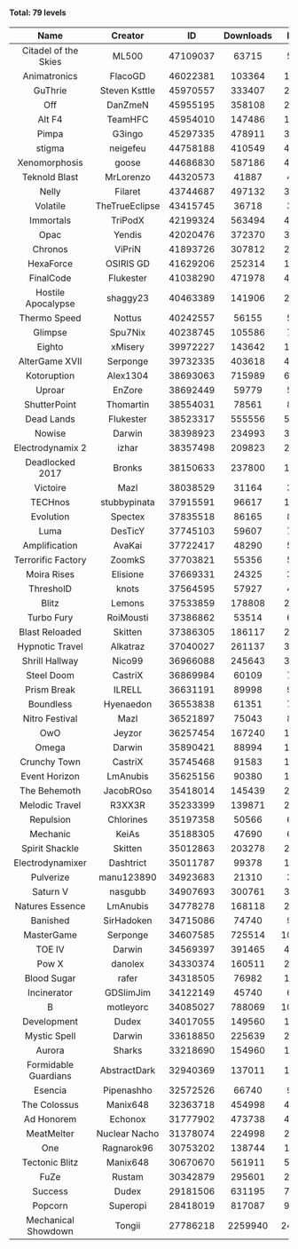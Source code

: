 #### Total: 79 levels

| Name | Creator | ID | Downloads | Likes |
|:---:|:---:|:---:|:---:|:---:|
| Citadel of the Skies | ML500 | 47109037 | 63715 | 5505
| Animatronics | FlacoGD | 46022381 | 103364 | 10283
| GuThrie | Steven Ksttle | 45970557 | 333407 | 23863
| Off | DanZmeN | 45955195 | 358108 | 28568
| Alt F4 | TeamHFC | 45954010 | 147486 | 11881
| Pimpa | G3ingo | 45297335 | 478911 | 38555
| stigma | neigefeu | 44758188 | 410549 | 46528
| Xenomorphosis | goose | 44686830 | 587186 | 42388
| Teknold Blast | MrLorenzo | 44320573 | 41887 | 4143
| Nelly | Filaret | 43744687 | 497132 | 34129
| Volatile | TheTrueEclipse | 43415745 | 36718 | 3673
| Immortals | TriPodX | 42199324 | 563494 | 49026
| Opac | Yendis | 42020476 | 372370 | 35889
| Chronos | ViPriN | 41893726 | 307812 | 27601
| HexaForce | OSIRIS GD | 41629206 | 252314 | 19412
| FinalCode | Flukester | 41038290 | 471978 | 45881
| Hostile Apocalypse | shaggy23 | 40463389 | 141906 | 22958
| Thermo Speed | Nottus | 40242557 | 56155 | 5148
| Glimpse | Spu7Nix | 40238745 | 105586 | 7087
| Eighto | xMisery | 39972227 | 143642 | 12522
| AlterGame XVII | Serponge | 39732335 | 403618 | 43853
| Kotoruption | Alex1304 | 38693063 | 715989 | 62858
| Uproar | EnZore | 38692449 | 59779 | 5664
| ShutterPoint | Thomartin | 38554031 | 78561 | 8925
| Dead Lands | Flukester | 38523317 | 555556 | 56333
| Nowise | Darwin | 38398923 | 234993 | 32688
| Electrodynamix 2 | izhar | 38357498 | 209823 | 26543
| Deadlocked 2017 | Bronks | 38150633 | 237800 | 18403
| Victoire | Mazl | 38038529 | 31164 | 3391
| TECHnos | stubbypinata | 37915591 | 96617 | 10981
| Evolution | Spectex | 37835518 | 86165 | 8616
| Luma | DesTicY | 37745103 | 59607 | 7621
| Amplification | AvaKai | 37722417 | 48290 | 5899
| Terrorific Factory | ZoomkS | 37703821 | 55356 | 5817
| Moira Rises | Elisione | 37669331 | 24325 | 3820
| ThresholD | knots | 37564595 | 57927 | 4914
| Blitz | Lemons | 37533859 | 178808 | 22002
| Turbo Fury | RoiMousti | 37386862 | 53514 | 6253
| Blast Reloaded | Skitten | 37386305 | 186117 | 20553
| Hypnotic Travel | Alkatraz | 37040027 | 261137 | 37542
| Shrill Hallway | Nico99 | 36966088 | 245643 | 32839
| Steel Doom | CastriX | 36869984 | 60109 | 7402
| Prism Break | ILRELL | 36631191 | 89998 | 9470
| Boundless | Hyenaedon | 36553838 | 61351 | 7786
| Nitro Festival | Mazl | 36521897 | 75043 | 8015
| OwO | Jeyzor | 36257454 | 167240 | 18629
| Omega | Darwin | 35890421 | 88994 | 11266
| Crunchy Town | CastriX | 35745468 | 91583 | 12857
| Event Horizon | LmAnubis | 35625156 | 90380 | 11295
| The Behemoth | JacobROso | 35418014 | 145439 | 26387
| Melodic Travel | R3XX3R | 35233399 | 139871 | 25515
| Repulsion | Chlorines | 35197358 | 50566 | 6758
| Mechanic | KeiAs | 35188305 | 47690 | 6000
| Spirit Shackle | Skitten | 35012863 | 203278 | 27387
| Electrodynamixer | Dashtrict | 35011787 | 99378 | 14884
| Pulverize | manu123890 | 34923683 | 21310 | 3438
| Saturn V | nasgubb | 34907693 | 300761 | 37758
| Natures Essence | LmAnubis | 34778278 | 168118 | 22127
| Banished | SirHadoken | 34715086 | 74740 | 9663
| MasterGame | Serponge | 34607585 | 725514 | 100916
| TOE IV | Darwin | 34569397 | 391465 | 48204
| Pow X | danolex | 34330374 | 160511 | 25424
| Blood Sugar | rafer | 34318505 | 76982 | 10473
| Incinerator | GDSlimJim | 34122149 | 45740 | 6968
| B | motleyorc | 34085027 | 788069 | 100516
| Development | Dudex | 34017055 | 149560 | 17152
| Mystic Spell | Darwin | 33618850 | 225639 | 25549
| Aurora | Sharks | 33218690 | 154960 | 16327
| Formidable Guardians | AbstractDark | 32940369 | 137011 | 19879
| Esencia | Pipenashho | 32572526 | 66740 | 9944
| The Colossus | Manix648 | 32363718 | 454998 | 48694
| Ad Honorem | Echonox | 31777902 | 473738 | 48458
| MeatMelter | Nuclear Nacho | 31378074 | 224998 | 23863
| One | Ragnarok96 | 30753202 | 138744 | 16746
| Tectonic Blitz | Manix648 | 30670670 | 561911 | 57589
| FuZe | Rustam | 30342879 | 295601 | 29914
| Success | Dudex | 29181506 | 631195 | 72346
| Popcorn | Superopi | 28418019 | 817087 | 92801
| Mechanical Showdown | Tongii | 27786218 | 2259940 | 248661
